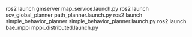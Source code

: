 ros2 launch gmserver map_service.launch.py
ros2 launch scv_global_planner path_planner.launch.py
ros2 launch simple_behavior_planner simple_behavior_planner.launch.py 
ros2 launch bae_mppi mppi_distributed.launch.py 